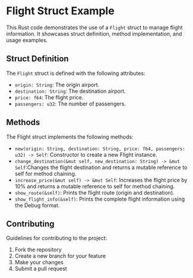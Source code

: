 # Flight Struct Example

This Rust code demonstrates the use of a `Flight` struct to manage flight information.  It showcases struct definition, method implementation, and usage examples.

## Struct Definition

The `Flight` struct is defined with the following attributes:

* `origin: String`: The origin airport.
* `destination: String`: The destination airport.
* `price: f64`: The flight price.
* `passengers: u32`: The number of passengers.

## Methods
The Flight struct implements the following methods:

* `new(origin: String, destination: String, price: f64, passengers: u32) -> Self`: Constructor to create a new Flight instance.
* `change_destination(&mut self, new_destination: String) -> &mut Self`:Changes the flight destination and returns a mutable reference to self for method chaining.
* `increase_price(&mut self) -> &mut Self`: Increases the flight price by 10% and returns a mutable reference to self for method chaining.
* `show_route(&self)`: Prints the flight route (origin and destination).
* `show_flight_info(&self)`: Prints the complete flight information using the Debug format.

## Contributing

Guidelines for contributing to the project:

1. Fork the repository
2. Create a new branch for your feature
3. Make your changes
4. Submit a pull request
